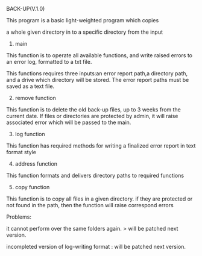 BACK-UP(V.1.0) 

This program is a basic light-weighted program which copies

a whole given directory in to a specific directory from the input 
 
 
1. main

This function is to operate all available functions, and write raised errors to an error log, formatted to a txt file.

This functions requires three inputs:an error report path,a directory path, and a drive which directory will be stored. The error report paths must be saved as a text file. 

2. remove function

This function is to delete the old back-up files, up to 3 weeks from the current date. If files or directories are protected by 
admin, it will raise associated error which will be passed to the main.
	

3. log function

 This function has required methods for writing a finalized error report in text format style</pre>
	
4. address function

 This function formats and delivers directory paths to required functions
 
5. copy function

 This function is to copy all files in a given directory. 
if they are protected or not found in the path, then the function will raise correspond errors

Problems:

it cannot perform over the same folders again. > will be patched next version.

incompleted version of log-writing format : will be patched next version. 


